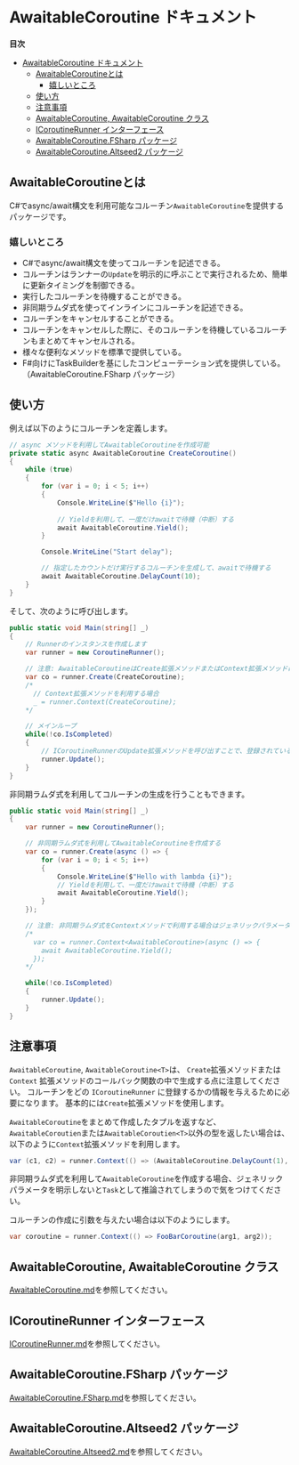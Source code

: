 # AwaitableCoroutine ドキュメント


**目次**
- [AwaitableCoroutine ドキュメント](#awaitablecoroutine-ドキュメント)
  - [AwaitableCoroutineとは](#awaitablecoroutineとは)
    - [嬉しいところ](#嬉しいところ)
  - [使い方](#使い方)
  - [注意事項](#注意事項)
  - [AwaitableCoroutine, AwaitableCoroutine<T> クラス](#awaitablecoroutine-awaitablecoroutinet-クラス)
  - [ICoroutineRunner インターフェース](#icoroutinerunner-インターフェース)
  - [AwaitableCoroutine.FSharp パッケージ](#awaitablecoroutinefsharp-パッケージ)
  - [AwaitableCoroutine.Altseed2 パッケージ](#awaitablecoroutinealtseed2-パッケージ)


## AwaitableCoroutineとは

C#でasync/await構文を利用可能なコルーチン`AwaitableCoroutine`を提供するパッケージです。

### 嬉しいところ

* C#でasync/await構文を使ってコルーチンを記述できる。
* コルーチンはランナーの`Update`を明示的に呼ぶことで実行されるため、簡単に更新タイミングを制御できる。
* 実行したコルーチンを待機することができる。
* 非同期ラムダ式を使ってインラインにコルーチンを記述できる。
* コルーチンをキャンセルすることができる。
* コルーチンをキャンセルした際に、そのコルーチンを待機しているコルーチンもまとめてキャンセルされる。
* 様々な便利なメソッドを標準で提供している。
* F#向けにTaskBuilderを基にしたコンピューテーション式を提供している。（AwaitableCoroutine.FSharp パッケージ）

## 使い方

例えば以下のようにコルーチンを定義します。

```csharp
// async メソッドを利用してAwaitableCoroutineを作成可能
private static async AwaitableCoroutine CreateCoroutine()
{
    while (true)
    {
        for (var i = 0; i < 5; i++)
        {
            Console.WriteLine($"Hello {i}");
            
            // Yieldを利用して、一度だけawaitで待機（中断）する
            await AwaitableCoroutine.Yield();
        }

        Console.WriteLine("Start delay");

        // 指定したカウントだけ実行するコルーチンを生成して、awaitで待機する
        await AwaitableCoroutine.DelayCount(10);
    }
}
```

そして、次のように呼び出します。

```csharp
public static void Main(string[] _)
{
    // Runnerのインスタンスを作成します
    var runner = new CoroutineRunner();

    // 注意: AwaitableCoroutineはCreate拡張メソッドまたはContext拡張メソッドに渡すコールバック内で作成する必要があります
    var co = runner.Create(CreateCoroutine);
    /*
      // Context拡張メソッドを利用する場合
      _ = runner.Context(CreateCoroutine);
    */

    // メインループ
    while(!co.IsCompleted)
    {
        // ICoroutineRunnerのUpdate拡張メソッドを呼び出すことで、登録されているコルーチンを次に進めます
        runner.Update();
    }
}
```

非同期ラムダ式を利用してコルーチンの生成を行うこともできます。

```csharp
public static void Main(string[] _)
{
    var runner = new CoroutineRunner();

    // 非同期ラムダ式を利用してAwaitableCoroutineを作成する
    var co = runner.Create(async () => {
        for (var i = 0; i < 5; i++)
        {
            Console.WriteLine($"Hello with lambda {i}");
            // Yieldを利用して、一度だけawaitで待機（中断）する
            await AwaitableCoroutine.Yield();
        }
    });

    // 注意: 非同期ラムダ式をContextメソッドで利用する場合はジェネリックパラメータの明示的な宣言が必要です
    /*
      var co = runner.Context<AwaitableCoroutine>(async () => {
        await AwaitableCoroutine.Yield();
      });
    */

    while(!co.IsCompleted)
    {
        runner.Update();
    }
}
```

## 注意事項

`AwaitableCoroutine`, `AwaitableCoroutine<T>`は、 `Create`拡張メソッドまたは`Context` 拡張メソッドのコールバック関数の中で生成する点に注意してください。
コルーチンをどの `ICoroutineRunner` に登録するかの情報を与えるために必要になります。
基本的には`Create`拡張メソッドを使用します。

`AwaitableCoroutine`をまとめて作成したタプルを返すなど、`AwaitableCoroutien`または`AwaitableCoroutien<T>`以外の型を返したい場合は、以下のように`Context`拡張メソッドを利用します。

```csharp
var (c1, c2) = runner.Context(() => (AwaitableCoroutine.DelayCount(1), AwaitableCoroutine.DelayCount(1)));
```

非同期ラムダ式を利用して`AwaitableCoroutine`を作成する場合、ジェネリックパラメータを明示しないと`Task`として推論されてしまうので気をつけてください。

コルーチンの作成に引数を与えたい場合は以下のようにします。

```csharp
var coroutine = runner.Context(() => FooBarCoroutine(arg1, arg2));
```

## AwaitableCoroutine, AwaitableCoroutine<T> クラス

[AwaitableCoroutine.md](AwaitableCoroutine.md)を参照してください。

## ICoroutineRunner インターフェース

[ICoroutineRunner.md](ICoroutineRunner.md)を参照してください。

## AwaitableCoroutine.FSharp パッケージ

[AwaitableCoroutine.FSharp.md](AwaitableCoroutine.FSharp.md)を参照してください。

## AwaitableCoroutine.Altseed2 パッケージ

[AwaitableCoroutine.Altseed2.md](AwaitableCoroutine.Altseed2.md)を参照してください。
